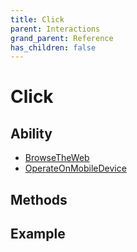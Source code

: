 ```yaml
---
title: Click
parent: Interactions
grand_parent: Reference
has_children: false
---
```


# Click

## Ability

- [BrowseTheWeb](../../abilities/BROWSE_THE_WEB.md)
- [OperateOnMobileDevice](../../abilities/OPERATE_ON_MOBILE_DEVICE.md)

## Methods

## Example